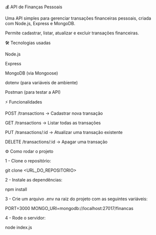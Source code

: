 💰 API de Finanças Pessoais

Uma API simples para gerenciar transações financeiras pessoais, criada com Node.js, Express e MongoDB.

Permite cadastrar, listar, atualizar e excluir transações financeiras.

🛠 Tecnologias usadas

Node.js

Express

MongoDB (via Mongoose)

dotenv (para variáveis de ambiente)

Postman (para testar a API)

⚡ Funcionalidades

POST /transactions → Cadastrar nova transação

GET /transactions → Listar todas as transações

PUT /transactions/:id → Atualizar uma transação existente

DELETE /transactions/:id → Apagar uma transação

⚙️ Como rodar o projeto

1 - Clone o repositório:

git clone <URL_DO_REPOSITORIO>


2 - Instale as dependências:

npm install


3 - Crie um arquivo .env na raiz do projeto com as seguintes variáveis:

PORT=3000
MONGO_URI=mongodb://localhost:27017/financas


4 - Rode o servidor:

node index.js
